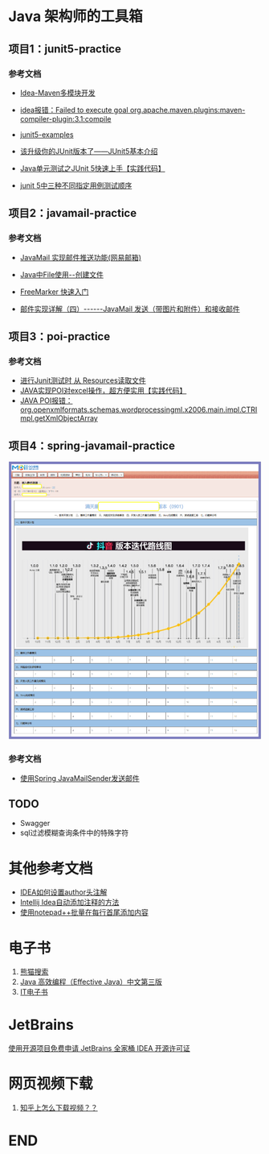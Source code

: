 # Java 架构师的工具箱


## 项目1：junit5-practice

###  参考文档

- [Idea-Maven多模块开发](https://www.jianshu.com/p/274455dc9469)

- [idea报错：Failed to execute goal org.apache.maven.plugins:maven-compiler-plugin:3.1:compile](https://blog.csdn.net/gao_jun1/article/details/109997200)

- [junit5-examples](https://github.com/mkyong/junit5-examples)

- [该升级你的JUnit版本了——JUnit5基本介绍](https://zhuanlan.zhihu.com/p/111706639)

- [Java单元测试之JUnit 5快速上手【实践代码】](https://www.cnblogs.com/one12138/p/11536492.html)

- [junit 5中三种不同指定用例测试顺序](https://blog.csdn.net/jackyrongvip/article/details/89389387)

  

## 项目2：javamail-practice

###  参考文档

- [JavaMail 实现邮件推送功能(网易邮箱)](https://blog.csdn.net/weixin_43967679/article/details/107879747)

- [Java中File使用--创建文件](https://blog.csdn.net/m0_37989184/article/details/93025734)

- [FreeMarker 快速入门](https://www.cnblogs.com/itdragon/p/7750903.html)

- [邮件实现详解（四）------JavaMail 发送（带图片和附件）和接收邮件](https://www.cnblogs.com/ysocean/p/7666061.html)


## 项目3：poi-practice

###  参考文档

- [进行Junit测试时 从 Resources读取文件](https://blog.csdn.net/weixin_40040107/article/details/90679413)
- [JAVA实现POI对excel操作，超方便实用【实践代码】](https://www.jianshu.com/p/d63571a8195c)
- [JAVA POI报错：org.openxmlformats.schemas.wordprocessingml.x2006.main.impl.CTRImpl.getXmlObjectArray](https://blog.csdn.net/u011781521/article/details/116260483)



## 项目4：spring-javamail-practice



 ![](https://raw.githubusercontent.com/CoderDream/java-architect-util/main/images/mailwithpicture.jpg)



###  参考文档

- [使用Spring JavaMailSender发送邮件](https://www.jianshu.com/p/ef7c24dde787)

  





## TODO

- Swagger
- sql过滤模糊查询条件中的特殊字符



# 其他参考文档

- [IDEA如何设置author头注解](https://blog.csdn.net/weixin_42555514/article/details/106826894)
- [Intellij Idea自动添加注释的方法](https://www.jianshu.com/p/09139b425cc3)
- [使用notepad++批量在每行首尾添加内容](https://blog.csdn.net/lk142500/article/details/83119029)


# 电子书
  1. [熊猫搜索](https://xmsoushu.com/#/)
  2. [Java 高效编程（Effective Java）中文第三版](https://www.bookstack.cn/read/effective-java-3rd-chinese/docs-README.md)
  3. [IT电子书](https://cmsblogs.cn/ebook-overview)


# JetBrains
[使用开源项目免费申请 JetBrains 全家桶 IDEA 开源许可证](https://www.cnblogs.com/evenyao/p/10290482.html)


# 网页视频下载
1. [知乎上怎么下载视频？？](https://www.zhihu.com/question/66184247)


# END
